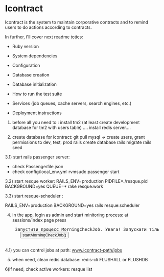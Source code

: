# Icontract

Icontract is the system to maintain corporative contracts and to remind users to do actions according to contracts.



In further, i'll cover next readme totics:

* Ruby version

* System dependencies

* Configuration

* Database creation

* Database initialization

* How to run the test suite

* Services (job queues, cache servers, search engines, etc.)

* Deployment instructions


1) before all you need to :
install tm2 (at least create development database for tm2 with users table) ....
install redis server....

2) create database for icontract:
git pull
mysql -> create users, grant permissions to dev, test, prod
rails create database
rails migrate
rails seed

3.1) start rails passenger server:
- check Passengerfile.json
- check config/local_env.yml
rvmsudo passenger start

3.2) start resque worker:
RAILS_ENV=production PIDFILE=./resque.pid BACKGROUND=yes QUEUE=* rake resque:work

3.3) start resque-scheduler :

RAILS_ENV=production BACKGROUND=yes rails resque:scheduler

4) in the app, login as admin and start minitoring process:
	at sessions/index page press 
	<pre> Запустити процесс MorningCheckJob. Увага! Запускати тількі один раз!
	  <button onclick="startMorningCheckJob()">startMorningCheckJob()</button>
	</pre>

4.1) you can control jobs at path:
www.icontract-path/jobs


5) when need, clean redis database:
redis-cli
FLUSHALL
or
FLUSHDB

6)if need, check active workers:
resque list



